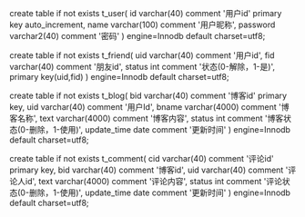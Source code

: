 create table if not exists t_user(
id varchar(40) comment '用户id' primary key auto_increment,
name varchar(100) comment '用户昵称',
password varchar2(40) comment '密码'
)
engine=Innodb default charset=utf8;

create table if not exists t_friend(
uid varchar(40) comment '用户id',
fid varchar(40) comment '朋友id',
status int comment '状态(0-解除，1-是)',
primary key(uid,fid)
)
engine=Innodb default charset=utf8;

create table if not exists t_blog(
bid varchar(40) comment '博客id' primary key,
uid varchar(40) comment '用户Id',
bname varchar(4000) comment '博客名称',
text varchar(4000) comment '博客内容',
status int comment '博客状态(0-删除，1-使用)',
update_time date comment '更新时间'
)
engine=Innodb default charset=utf8;

create table if not exists t_comment(
cid varchar(40) comment '评论id' primary key,
bid varchar(40) comment '博客id',
uid varchar(40) comment '评论人id',
text varchar(4000) comment '评论内容',
status int comment '评论状态(0-删除，1-使用)',
update_time date comment '更新时间'
)
engine=Innodb default charset=utf8;
